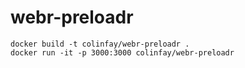 # webr-preloadr

```
docker build -t colinfay/webr-preloadr .
docker run -it -p 3000:3000 colinfay/webr-preloadr
```
